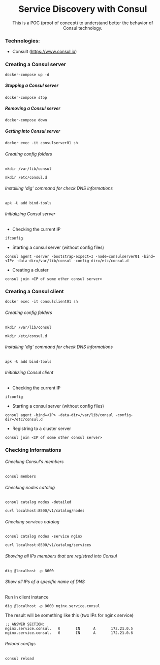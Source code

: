 <h1 align="center">Service Discovery with Consul</h1>
<p align="center">This is a POC (proof of concept) to understand better the behavior of Consul technology.</p>


### Technologies:
* Consult (https://www.consul.io)

### Creating a Consul server
```console
docker-compose up -d
```
##### Stopping a Consul server
```console
docker-compose stop
```
##### Removing a Consul server
```console
docker-compose down
```
##### Getting into Consul server
```console
docker exec -it consulserver01 sh
```
###### Creating config folders
```console
mkdir /var/lib/consul
```
```console
mkdir /etc/consul.d
```
###### Installing 'dig' command for check DNS informations
```console
apk -U add bind-tools
```
###### Initializing Consul server
* Checking the current IP
```console
ifconfig
```
* Starting a consul server (without config files)
```console
consul agent -server -bootstrap-expect=3 -node=consulserver01 -bind=<IP> -data-dir=/var/lib/consul -config-dir=/etc/consul.d
```
* Creating a cluster
```console
consul join <IP of some other consul server>
```

### Creating a Consul client
```console
docker exec -it consulclient01 sh
```
###### Creating config folders
```console
mkdir /var/lib/consul
```
```console
mkdir /etc/consul.d
```
###### Installing 'dig' command for check DNS informations
```console
apk -U add bind-tools
```
###### Initializing Consul client
* Checking the current IP
```console
ifconfig
```
* Starting a consul server (without config files)
```console
consul agent -bind=<IP> -data-dir=/var/lib/consul -config-dir=/etc/consul.d
```
* Registring to a cluster server
```console
consul join <IP of some other consul server>
```

### Checking Informations
###### Checking Consul's members
```console
consul members
```
###### Checking nodes catalog
```console
consul catalog nodes -detailed
```
```console
curl localhost:8500/v1/catalog/nodes
```
###### Checking services catalog
```console
consul catalog nodes -service nginx
```
```console
curl localhost:8500/v1/catalog/services
```
###### Showing all IPs members that are registred into Consul
```console
dig @localhost -p 8600
```
###### Show all IPs of a specific name of DNS
Run in client instance
```console
dig @localhost -p 8600 nginx.service.consul
```
The result will be something like this (two IPs for nginx service)
```console
;; ANSWER SECTION:
nginx.service.consul.   0       IN      A       172.21.0.5
nginx.service.consul.   0       IN      A       172.21.0.6
```
###### Reload configs
```console
consul reload
```
